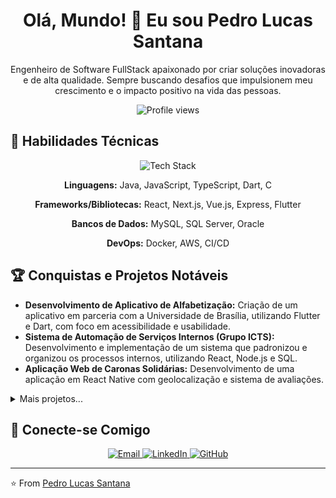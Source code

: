 <div align="center">

  <h1>Olá, Mundo! 👋 Eu sou Pedro Lucas Santana</h1>

  <p>Engenheiro de Software FullStack apaixonado por criar soluções inovadoras e de alta qualidade. 
     Sempre buscando desafios que impulsionem meu crescimento e o impacto positivo na vida das pessoas.</p>

  <img src="https://komarev.com/ghpvc/?username=pedrolucas12&style=flat-square&color=blue" alt="Profile views" />

</div>

## 🚀 Habilidades Técnicas

<div align="center">

  <img src="https://skillicons.dev/icons?i=react,nodejs,java,nextjs,vue,docker,aws,mysql,sql" alt="Tech Stack" />

  <p><strong>Linguagens:</strong> Java, JavaScript, TypeScript, Dart, C</p>

  <p><strong>Frameworks/Bibliotecas:</strong> React, Next.js, Vue.js, Express, Flutter</p>

  <p><strong>Bancos de Dados:</strong> MySQL, SQL Server, Oracle</p>

  <p><strong>DevOps:</strong> Docker, AWS, CI/CD</p>

</div>

## 🏆 Conquistas e Projetos Notáveis

*   **Desenvolvimento de Aplicativo de Alfabetização:** Criação de um aplicativo em parceria com a Universidade de Brasília, utilizando Flutter e Dart, com foco em acessibilidade e usabilidade.
*   **Sistema de Automação de Serviços Internos (Grupo ICTS):** Desenvolvimento e implementação de um sistema que padronizou e organizou os processos internos, utilizando React, Node.js e SQL.
*   **Aplicação Web de Caronas Solidárias:** Desenvolvimento de uma aplicação em React Native com geolocalização e sistema de avaliações.

<details>
  <summary>Mais projetos...</summary>
    <ul>
      <li><strong>HUOLI Soluções Criativas:</strong> Gestão de projetos e desenvolvimento de software, garantindo o cumprimento de cronogramas e objetivos estabelecidos.</li>
      <li><strong>RYBENA:</strong> Atuação em projetos estratégicos com grandes clientes, utilizando tecnologias como Java, React, Vue, TypeScript e Next.js.</li>
    </ul>
</details>

## 🔗 Conecte-se Comigo

<div align="center">

  <a href="mailto:plfs1108@gmail.com">
    <img src="https://img.shields.io/badge/Email-@gmail.com-0077B5?style=flat-square&logo=gmail&logoColor=white" alt="Email" />
  </a>

  <a href="https://www.linkedin.com/in/pedro-lucas-santana-3a576a204" target="_blank">
    <img src="https://img.shields.io/badge/LinkedIn-@pedro-lucas-santana-0077B5?style=flat-square&logo=linkedin&logoColor=white" alt="LinkedIn" />
  </a>

  <a href="https://github.com/pedrolucas12" target="_blank">
    <img src="https://img.shields.io/badge/GitHub-@pedrolucas12-181717?style=flat-square&logo=github&logoColor=white" alt="GitHub" />
  </a>

</div>

---

⭐️ From [Pedro Lucas Santana](https://github.com/pedrolucas12)
